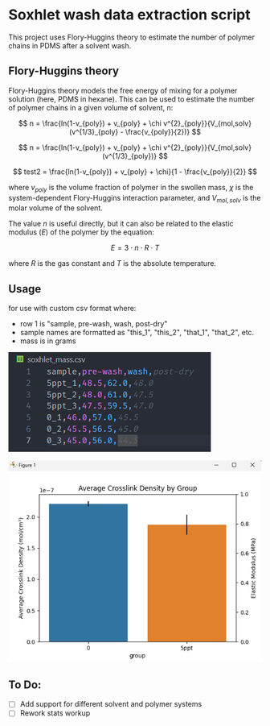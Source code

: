 # Soxhlet wash data extraction script

This project uses Flory-Huggins theory to estimate the number of polymer chains in PDMS after a solvent wash. 

 ## Flory-Huggins theory

 Flory-Huggins theory models the free energy of mixing for a polymer solution (here, PDMS in hexane).  This can be used to estimate the number of polymer chains in a given volume of solvent, n:

$$
n = \frac{ln(1-v_{poly}) + v_{poly} + \chi v^{2}_{poly}}{V_{mol,solv}(v^{1/3}_{poly} - \frac{v_{poly}}{2})}
$$

$$
n = \frac{ln(1-v_{poly}) + v_{poly} + \chi v^{2}_{poly}}{V_{mol,solv}(v^{1/3}_{poly})}
$$

$$
test2 = \frac{ln(1-v_{poly}) + v_{poly} + \chi}{1 - \frac{v_{poly}}{2}}
$$


where $v_{poly}$ is the volume fraction of polymer in the swollen mass, $\chi$ is the system-dependent Flory-Huggins interaction parameter, and $V_{mol,solv}$ is the molar volume of the solvent.

The value $n$ is useful directly, but it can also be related to the elastic modulus ($E$) of the polymer by the equation:

$$
E = 3 \cdot n \cdot R \cdot T
$$

where $R$ is the gas constant and $T$ is the absolute temperature.

## Usage
for use with custom csv format where:
   - row 1 is "sample, pre-wash, wash, post-dry"
   - sample names are formatted as "this_1", "this_2", "that_1", "that_2", etc.
   - mass is in grams

 ![example csv](images/example_csv.png "Example CSV Format")
 
 ![example output](images/example_output.png "Example Output")

 ## To Do:
   - [ ] Add support for different solvent and polymer systems
   - [ ] Rework stats workup